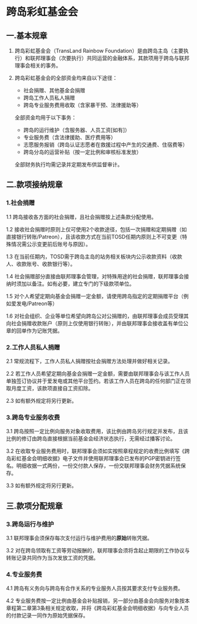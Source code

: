 # 跨岛彩虹基金会

## 一.基本规章

1. 跨岛彩虹基金会（TransLand Rainbow Foundation）是由跨岛主岛（主要执行）和联邦理事会（次要执行）共同运营的金融体系，其款项用于跨岛与联邦理事会相关的事务。

2. 跨岛彩虹基金会的全部资金均来自以下途径：

    - 社会捐赠、其他基金会捐赠
    - 跨岛工作人员私人捐赠
    - 跨岛专业服务费用收取（含家暴干预、法律援助等）

    全部资金均用于以下事务：

    - 跨岛的运行维护（含服务器、人员工资[如有]）
    - 专业服务费（含法律援助、医疗费用等）
    - 志愿服务报销（跨岛认证志愿者在救援过程中产生的交通费、住宿费等）
    - 跨岛分岛的运营补贴（按一定比例和审核标准发放）

    全部财务执行均需记录并定期发布供监督审计。

## 二.款项接纳规章

### 1.社会捐赠

1.1 跨岛接收各方面的社会捐赠，且社会捐赠按上述条款分配使用。

1.2 接收社会捐赠时原则上仅可使用2个收款途径，包括一次捐赠和定期捐赠（如直接银行转账/Patreon），且该收款方式在当前TOSD任期内原则上不可变更（特殊情况需公示变更前后账号与原因）。

1.3 在当前任期内，TOSD需于跨岛主岛的站务相关板块内公示收款资料（收款人、收款账号、收款银行等）。

1.4 社会捐赠部分直接由联邦理事会管理，对特殊用途的社会捐赠，联邦理事会接纳时须加以备注。如有必要，建立专门的下级款项单位。

1.5 对个人希望定期向基金会捐赠一定金额，请使用跨岛指定的定期捐赠平台（例如爱发电/Patreon等）

1.6 对社会组织、企业等单位希望向跨岛公对公捐赠的，由联邦理事会成员受理其向社会捐赠收款账户（原则上仅使用银行转账），并由联邦理事会接收盖有单位公章的回单作为记账凭据。

### 2.工作人员私人捐赠

2.1 常规流程下，工作人员私人捐赠按社会捐赠方法处理并做好相关记录。

2.2 若工作人员希望定期向基金会捐赠一定金额，需要由联邦理事会与该工作人员单独签订协议并于爱发电或其他平台签约。若该工作人员在跨岛的任何部门正在领取月度工资，该款项直接自工资扣除。

2.3 如有额外规定将另行更新。

### 3.跨岛专业服务收费

3.1 跨岛按照一定比例向服务对象收取费用，该比例由跨岛另行规定并发布，且该比例的修订由跨岛直接根据当前基金会经济状态执行，无需经过播客讨论。

3.2 在收取专业服务费用时，联邦理事会须如实按照章程规定的收费比例填写《跨岛彩虹基金会明细收据》电子文件并使用联邦理事会已发布的PGP密钥进行签名。明细收据一式两份，一份交付款人保存，一份交联邦理事会财务凭据系统保存。

3.3 如有额外规定将另行更新。

## 三.款项分配规章

### 3.跨岛运行与维护

3.1 联邦理事会须保存每次支付运行与维护费用的**原始**转账凭据。

3.2 对在跨岛领取有工资等劳动报酬的，联邦理事会须将含起止期限的工作协议与转账记录共同作为当次发放工资的凭据。

### 4.专业服务费

4.1 跨岛有义务向与跨岛有合作关系的专业服务人员按其要求支付专业服务费。

4.2 专业服务费按一定比例由基金会补贴报销，另一部分由基金会向服务对象按本章程第二章第3条相关规定收取，并将《跨岛彩虹基金会明细收据》与向专业人员的付款记录一同作为原始凭据保存。
